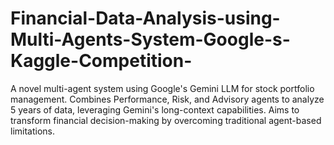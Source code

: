 # Financial-Data-Analysis-using-Multi-Agents-System-Google-s-Kaggle-Competition-
A novel multi-agent system using Google's Gemini LLM for stock portfolio management. Combines Performance, Risk, and Advisory agents to analyze 5 years of data, leveraging Gemini's long-context capabilities. Aims to transform financial decision-making by overcoming traditional agent-based limitations.
